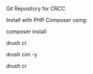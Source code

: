 Git Repository for CRCC

Install with PHP Composer using:

composer install

drush cr

drush cim -y

drush cr
